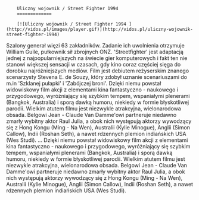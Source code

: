 
        Uliczny wojownik / Street Fighter 1994 
        =============
        
        [![Uliczny wojownik / Street Fighter 1994 ](http://vidos.pl/images/player.gif)](http://vidos.pl/uliczny-wojownik-street-fighter-1994)
        
        
 Szalony generał więzi 63 zakładników. Zadanie ich uwolnienia otrzymuje William Guile, pułkownik sił zbrojnych ONZ. 'Streetfighter' jest adaptacją jednej z najpopularniejszych na świecie gier komputerowych i fakt ten nie stanowi większej sensacji w czasach, gdy kino coraz częściej sięga do dorobku najróżniejszych mediów. Film jest debiutem reżyserskim znanego scenarzysty Stevena E. de Souzy, który zdobył uznanie scenariuszami do m.in 'Szklanej pułapki' i 'Zabójczej broni'. Dzięki niemu powstał widowiskowy film akcji z elementami kina fantastyczno - naukowego i przygodowego, wyróżniający się szybkim tempem, wspaniałymi plenerami (Bangkok, Australia) i sporą dawką humoru, niekiedy w formie błyskotliwej parodii. Wielkim atutem filmu jest niezwykle atrakcyjna, wielonarodowa obsada. Belgowi Jean - Claude Van Damme'owi partneruje niedawno zmarły wybitny aktor Raul Julia, a obok nich występują aktorzy wywodzący się z Hong Kongu (Ming - Na Wen), Australii (Kylie Minogue), Anglii (Simon Callow), Indii (Roshan Seth), a nawet rdzennych plemion indiańskich USA (Wes Studi).   ... Dzięki niemu powstał widowiskowy film akcji z elementami kina fantastyczno - naukowego i przygodowego, wyróżniający się szybkim tempem, wspaniałymi plenerami (Bangkok, Australia) i sporą dawką humoru, niekiedy w formie błyskotliwej parodii. Wielkim atutem filmu jest niezwykle atrakcyjna, wielonarodowa obsada. Belgowi Jean - Claude Van Damme'owi partneruje niedawno zmarły wybitny aktor Raul Julia, a obok nich występują aktorzy wywodzący się z Hong Kongu (Ming - Na Wen), Australii (Kylie Minogue), Anglii (Simon Callow), Indii (Roshan Seth), a nawet rdzennych plemion indiańskich USA (Wes Studi).
    
